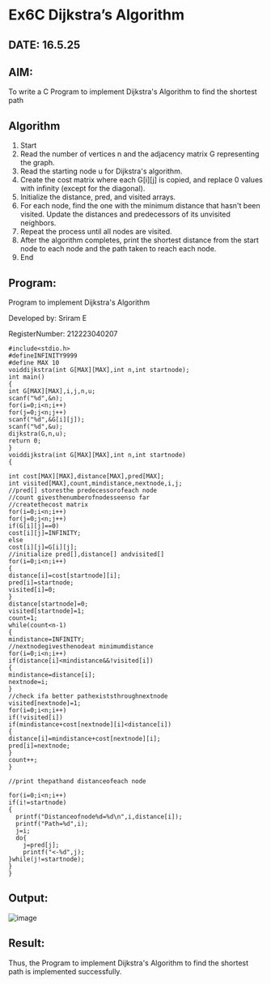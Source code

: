 # Ex6C Dijkstra’s Algorithm
## DATE: 16.5.25

## AIM:
To write a C Program to implement Dijkstra's Algorithm to find the shortest path

## Algorithm
1.	Start
2.	Read the number of vertices n and the adjacency matrix G representing the graph.
3.	Read the starting node u for Dijkstra's algorithm.
4.	Create the cost matrix where each G[i][j] is copied, and replace 0 values with infinity (except for the diagonal).
5.	Initialize the distance, pred, and visited arrays.
6.	For each node, find the one with the minimum distance that hasn't been visited. Update the distances and predecessors of its unvisited neighbors.
7.	Repeat the process until all nodes are visited.
8.	After the algorithm completes, print the shortest distance from the start node to each node and the path taken to reach each node.
9.	End
 

## Program:

Program to implement Dijkstra's Algorithm 

Developed by: Sriram E

RegisterNumber: 212223040207


```
#include<stdio.h>
#defineINFINITY9999
#define MAX 10
voiddijkstra(int G[MAX][MAX],int n,int startnode);
int main()
{
int G[MAX][MAX],i,j,n,u;
scanf("%d",&n);
for(i=0;i<n;i++)
for(j=0;j<n;j++)
scanf("%d",&G[i][j]);
scanf("%d",&u);
dijkstra(G,n,u);
return 0;
}
voiddijkstra(int G[MAX][MAX],int n,int startnode)
{

int cost[MAX][MAX],distance[MAX],pred[MAX];
int visited[MAX],count,mindistance,nextnode,i,j;
//pred[] storesthe predecessorofeach node
//count givesthenumberofnodesseenso far
//createthecost matrix
for(i=0;i<n;i++)
for(j=0;j<n;j++)
if(G[i][j]==0)
cost[i][j]=INFINITY;
else
cost[i][j]=G[i][j];
//initialize pred[],distance[] andvisited[]
for(i=0;i<n;i++)
{
distance[i]=cost[startnode][i];
pred[i]=startnode;
visited[i]=0;
}
distance[startnode]=0;
visited[startnode]=1;
count=1;
while(count<n-1)
{
mindistance=INFINITY;
//nextnodegivesthenodeat minimumdistance
for(i=0;i<n;i++)
if(distance[i]<mindistance&&!visited[i])
{
mindistance=distance[i];
nextnode=i;
}
//check ifa better pathexiststhroughnextnode
visited[nextnode]=1;
for(i=0;i<n;i++)
if(!visited[i])
if(mindistance+cost[nextnode][i]<distance[i])
{
distance[i]=mindistance+cost[nextnode][i];
pred[i]=nextnode;
}
count++;
}

//print thepathand distanceofeach node
 
for(i=0;i<n;i++)
if(i!=startnode)
{
  printf("Distanceofnode%d=%d\n",i,distance[i]);
  printf("Path=%d",i);
  j=i;
  do{
    j=pred[j];
    printf("<-%d",j);
}while(j!=startnode);
}
}
```
## Output:
![image](https://github.com/user-attachments/assets/6285a974-1b8c-4c9a-9e32-33d4fdc35d39)



## Result:
Thus, the Program to implement Dijkstra's Algorithm to find the shortest path is implemented successfully.
